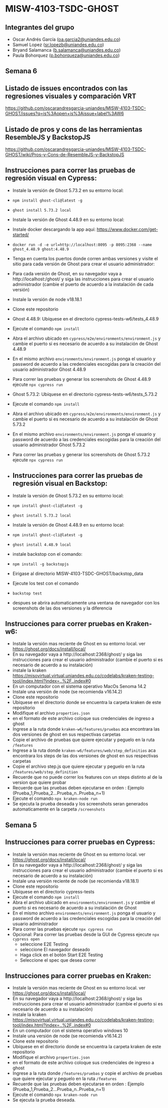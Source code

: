 # MISW-4103-TSDC-GHOST

## Integrantes del grupo

* Oscar Andrés García (oa.garcia2@uniandes.edu.co)
* Samuel Lopez (sr.lopezb@uniandes.edu.co)
* Bryand Salamanca (b.salamanca@uniandes.edu.co)
* Paula Bohorquez (p.bohorqueza@uniandes.edu.co)

## Semana 6

## Listado de issues encontrados con las regresiones visuales y comparación VRT
https://github.com/oscarandresgarcia-uniandes/MISW-4103-TSDC-GHOST/issues?q=is%3Aopen+is%3Aissue+label%3AW6

## Listado de pros y cons de las herramientas ResembleJS y BackstopJS
https://github.com/oscarandresgarcia-uniandes/MISW-4103-TSDC-GHOST/wiki/Pros-y-Cons-de-ResembleJS-y-BackstopJS

## Instrucciones para correr las pruebas de regresión visual en Cypress:
* Instale la versión de Ghost 5.73.2 en su entorno local:
* ```npm install ghost-cli@latest -g```
* ```ghost install 5.73.2 local```
* Instale la versión de Ghost 4.48.9 en su entorno local:
* Instale docker descargando la app aquí: https://www.docker.com/get-started/
* ```docker run -d -e url=http://localhost:8095 -p 8095:2368 --name ghost_4.48.9 ghost:4.48.9```
* Tenga en cuenta los puertos donde corren ambas versiones y visite el sitio para cada versión de Ghost para crear el usuario administrador:
* Para cada versión de Ghost, en su navegador vaya a http://localhost:<puerto>/ghost/ y siga las instrucciones para crear el usuario administrador (cambie el puerto de acuerdo a la instalación de cada versión)
* Instale la versión de node v18.18.1
* Clone este repositorio
* Ghost 4.48.9: Ubíquese en el directorio cypress-tests-w6/tests_4.48.9
* Ejecute el comando ```npm install```
* Abra el archivo ubicado en ```cypress/e2e/environments/environment.js``` y cambie el puerto si es necesario de acuerdo a su instalación de Ghost 4.48.9
* En el mismo archivo ```environments/environment.js``` ponga el usuario y password de acuerdo a las credenciales escogidas para la creación del usuario administrador Ghost 4.48.9
* Para correr las pruebas y generar los screenshots de Ghost 4.48.9 ejecute ```npx cypress run```
* Ghost 5.73.2: Ubíquese en el directorio cypress-tests-w6/tests_5.73.2
* Ejecute el comando ```npm install```
* Abra el archivo ubicado en ```cypress/e2e/environments/environment.js``` y cambie el puerto si es necesario de acuerdo a su instalación de Ghost 5.73.2
* En el mismo archivo ```environments/environment.js``` ponga el usuario y password de acuerdo a las credenciales escogidas para la creación del usuario administrador Ghost 5.73.2
* Para correr las pruebas y generar los screenshots de Ghost 5.73.2 ejecute ```npx cypress run```

* ## Instrucciones para correr las pruebas de regresión visual en Backstop:
* Instale la versión de Ghost 5.73.2 en su entorno local:
* ```npm install ghost-cli@latest -g```
* ```ghost install 5.73.2 local```
* Instale la versión de Ghost 4.48.9 en su entorno local:
* ```npm install ghost-cli@latest -g```
* ```ghost install 4.48.9 local```
* instale backstop con el comando:
* ```npm install -g backstopjs```
* Eirigase al directorio MISW-4103-TSDC-GHOST/backstop_data
* Ejecute los test con el comando
* ```backstop test```
* despues se abrira automaticamente una ventana de navegador con los screenshots de las dos versiones y la diferencia

## Instrucciones para correr pruebas en Kraken-w6:
* Instale la versión mas reciente de Ghost en su entorno local. ver https://ghost.org/docs/install/local/
* En su navegador vaya a http://localhost:2368/ghost/ y siga las instrucciones para crear el usuario administrador (cambie el puerto si es necesario de acuerdo a su instalación)
* instale la kraken https://misovirtual.virtual.uniandes.edu.co/codelabs/kraken-testing-tool/index.html?index=..%2F..index#0
* En un computador con el sistema operativo MacOs Senoma 14.2
* Instale una versión de node (se recomienda v16.14.2)
* Clone este repositorio
* Ubíquese en el directorio donde se encuentra la carpeta kraken de este repositorio
* Modifique el archivo ```properties.json```
* en el formato de este archivo coloque sus credenciales de ingreso a ghost
* Ingrese a la ruta donde ```kraken-w6/features/pruebas``` aca encontrara las dos versiones de ghost en sus respectivas carpetas
* Copie el archivo de pruebas que quiere ejecutar y peguelo en la ruta ```/features```
* Ingrese a la ruta donde ```kraken-w6/features/web/step_definitios``` aca encontrara los steps de las dos versiones de ghost en sus respectivas carpetas
* Copie el archivo step.js que quiere ejecutar y peguelo en la ruta ```/features/web/step_definition```
* Recuerde que no puede correr los features con un steps distinto al de la version que quiere probar
* Recuerde que las pruebas deben ejecutarse en orden : Ejemplo (Prueba_1,Prueba_2...Prueba_n..Prueba_n+1)
* Ejecute el comando ```npx kraken-node run```
* Se ejecuta la prueba deseada y los screenshots seran generados automaticamente en la carpeta ```/screenshots```


## Semana 5
## Instrucciones para correr pruebas en Cypress:
* Instale la versión mas reciente de Ghost en su entorno local. ver https://ghost.org/docs/install/local/
* En su navegador vaya a http://localhost:2368/ghost/ y siga las instrucciones para crear el usuario administrador (cambie el puerto si es necesario de acuerdo a su instalación)
* Instale una versión reciente de node (se recomienda v18.18.1)
* Clone este repositorio
* Ubíquese en el directorio cypress-tests
* Ejecute el comando ```npm install```
* Abra el archivo ubicado en ```environments/environment.js``` y cambie el puerto si es necesario de acuerdo a su instalación de Ghost
* En el mismo archivo ```environments/environment.js``` ponga el usuario y password de acuerdo a las credenciales escogidas para la creación del usuario administrador
* Para correr las pruebas ejecute ```npx cypress run```
* Opcional: Para correr las pruebas desde la GUI de Cypress ejecute ```npx cypress open```
  * seleccione E2E Testing
  * seleccione El navegador deseado 
  * Haga click en el botón Start E2E Testing
  * Seleccione el spec que desea correr

## Instrucciones para correr pruebas en Kraken:
* Instale la versión mas reciente de Ghost en su entorno local. ver https://ghost.org/docs/install/local/
* En su navegador vaya a http://localhost:2368/ghost/ y siga las instrucciones para crear el usuario administrador (cambie el puerto si es necesario de acuerdo a su instalación)
* instale la kraken https://misovirtual.virtual.uniandes.edu.co/codelabs/kraken-testing-tool/index.html?index=..%2F..index#0
* En un computador con el sistema operativo windows 10
* Instale una versión de node (se recomienda v16.14.2)
* Clone este repositorio
* Ubíquese en el directorio donde se encuentra la carpeta kraken de este repositorio
* Modifique el archivo ```properties.json```
* en el formato de este archivo coloque sus credenciales de ingreso a ghost
* Ingrese a la ruta donde ```/features/pruebas``` y copie el archivo de pruebas que quiere ejecutar y peguelo en la ruta ```/features```
* Recuerde que las pruebas deben ejecutarse en orden : Ejemplo (Prueba_1,Prueba_2...Prueba_n..Prueba_n+1)
* Ejecute el comando ```npx kraken-node run```
* Se ejecuta la prueba deseada. 

